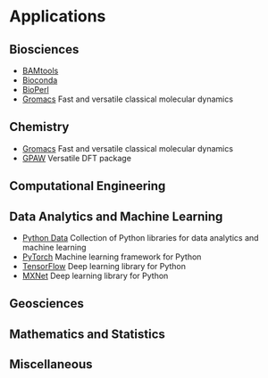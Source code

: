 <h1> Applications</h1>

## Biosciences
* [BAMtools](bamtools.md)
* [Bioconda](bioconda.md)
* [BioPerl](bioperl.md)
* [Gromacs](gromacs.md) Fast and versatile classical molecular dynamics

## Chemistry

* [Gromacs](gromacs.md) Fast and versatile classical molecular dynamics
* [GPAW](gpaw.md) Versatile DFT package

## Computational Engineering

## Data Analytics and Machine Learning

* [Python Data](python-data.md) Collection of Python libraries for data analytics and machine learning
* [PyTorch](pytorch.md) Machine learning framework for Python
* [TensorFlow](tensorflow.md) Deep learning library for Python
* [MXNet](mxnet.md) Deep learning library for Python

## Geosciences

## Mathematics and Statistics

## Miscellaneous

